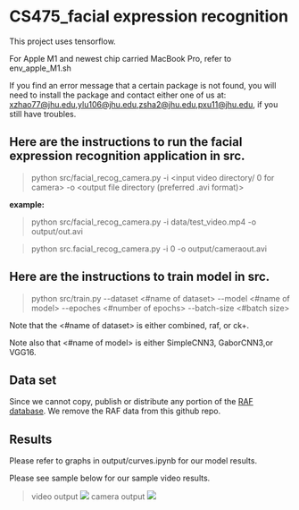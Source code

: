 # CS475_facial expression recognition

This project uses tensorflow. 

For Apple M1 and newest chip carried MacBook Pro, refer to env_apple_M1.sh

If you find an error message that a certain package is not found, you will need to install the package and contact either one of us at:
<xzhao77@jhu.edu>,<ylu106@jhu.edu>,<zsha2@jhu.edu>,<pxu11@jhu.edu>, if you still have troubles.

## Here are the instructions to run the facial expression recognition application in src.
> python src/facial_recog_camera.py -i <input video directory/ 0 for camera> -o <output file directory (preferred .avi format)>

**example:**
 
> python src/facial_recog_camera.py -i data/test_video.mp4 -o output/out.avi

> python src.facial_recog_camera.py -i 0 -o output/cameraout.avi

## Here are the instructions to train model in src.

> python src/train.py --dataset <#name of dataset> --model <#name of model> --epoches <#number of epochs> --batch-size <#batch size>

Note that the <#name of dataset> is either combined, raf, or ck+.

Note also that <#name of model> is either SimpleCNN3, GaborCNN3,or VGG16.


## Data set
Since we cannot copy, publish or distribute any portion of the [RAF database](http://www.whdeng.cn/raf/model1.html#:~:text=Real%2Dworld%20Affective%20Faces%20Database%20(RAF%2DDB)%20is,labeled%20by%20about%2040%20annotators.). We remove the RAF data from this github repo.


## Results
Please refer to graphs in output/curves.ipynb for our model results.

Please see sample below for our sample video results.
> video output
![](pic/video_output.gif)
> camera output
![](pic/camera_output.gif)
